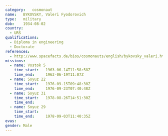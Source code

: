 ```yaml
---
category:	cosmonaut
name:	BYKOVSKY, Valeri Fyodorovich
type:	military
dob:	1934-08-02
country:
  - URS
qualifications:
  - Diploma in engineering
  - Doctorate
references:
  - http://www.spacefacts.de/bios/cosmonauts/english/bykovsky_valeri.htm
missions:
  - name: Vostok 5
    time_start:   1963-06-14T11:58:58Z
    time_end:     1963-06-19T11:07Z
  - name: Soyuz 22
    time_start:   1976-09-15T09:48:30Z
    time_end:     1976-09-23T07:40:48Z
  - name: Soyuz 31
    time_start:   1978-08-26T14:51:30Z
    time_end:     
  - name: Soyuz 29
    time_start:   
    time_end:     1978-09-03T11:40:35Z
evas:
gender:	Male
---
```

